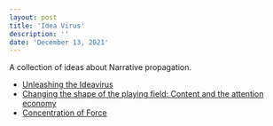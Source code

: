 ```yaml
---
layout: post
title: 'Idea Virus'
description: ''
date: 'December 13, 2021'
---
```


A collection of ideas about Narrative propagation.

- [Unleashing the Ideavirus](https://seths.blog/wp-content/uploads/2008/12/2000Ideavirus.pdf)
- [Changing the shape of the playing field: Content and the attention economy](https://infinitenuance.com/2021/11/08/changing-the-shape-of-the-playing-field/)
- [Concentration of Force](https://www.lesswrong.com/posts/rQKstXH8ZMAdN5iqD/concentration-of-force)
